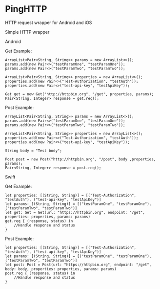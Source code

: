 # PingHTTP
HTTP request wrapper for Android and iOS

Simple HTTP wrapper

Android

  Get Example:
  
    ArrayList<Pair<String, String>> params = new ArrayList<>();
    params.add(new Pair<>("testParamOne", "testParamOne"));
    params.add(new Pair<>("testParamTwo", "testParamTwo"));
    
    ArrayList<Pair<String, String>> properties = new ArrayList<>();
    properties.add(new Pair<>("Test-Authorization", "testAuth"));
    properties.add(new Pair<>("test-api-key", "testApiKey"));
    
    Get get = new Get("http://httpbin.org", "/get", properties, params);
    Pair<String, Integer> response = get.req();
    
  Post Example:
  
    ArrayList<Pair<String, String>> params = new ArrayList<>();
    params.add(new Pair<>("testParamOne", "testParamOne"));
    params.add(new Pair<>("testParamTwo", "testParamTwo"));
    
    ArrayList<Pair<String, String>> properties = new ArrayList<>();
    properties.add(new Pair<>("Test-Authorization", "testAuth"));
    properties.add(new Pair<>("test-api-key", "testApiKey"));
    
    String body = "Test body";
    
    Post post = new Post("http://httpbin.org", "/post", body ,properties, params);
    Pair<String, Integer> response = post.req();
    
Swift

  Get Example:
  
    let properties: [(String, String)] = [("Test-Authorization", "testAuth"), ("test-api-key", "testApiKey")]
    let params: [(String, String)] = [("testParamOne", "testParamOne"), ("testParamTwo", "testParamTwo")]
    let get: Get = Get(url: "https://httpbin.org", endpoint: "/get", properties: properties, params: params)
    get.req { (response, status) in
        //Handle response and status
    }
  
  Post Example:
  
    let properties: [(String, String)] = [("Test-Authorization", "testAuth"), ("test-api-key", "testApiKey")]
    let params: [(String, String)] = [("testParamOne", "testParamOne"), ("testParamTwo", "testParamTwo")]
    let post: Post = Post(url: "https://httpbin.org", endpoint: "/get", body: body, properties: properties, params: params)
    post.req { (response, status) in
        //Handle response and status
    }

    
